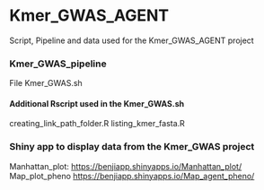 # Kmer_GWAS_AGENT
Script, Pipeline and data used for the Kmer_GWAS_AGENT project

### Kmer_GWAS_pipeline
File Kmer_GWAS.sh
#### Additional Rscript used in the Kmer_GWAS.sh
creating_link_path_folder.R
listing_kmer_fasta.R

### Shiny app to display data from the Kmer_GWAS project 
Manhattan_plot: 
https://benjiapp.shinyapps.io/Manhattan_plot/ 
Map_plot_pheno
https://benjiapp.shinyapps.io/Map_agent_pheno/ 
